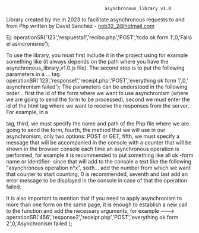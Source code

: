                                          asynchronous_library_v1.0
Library created by me in 2023 to facilitate asynchronous requests to and from Php written by David Sanchez - nob32_2@hotmail.com


Ej:  operationSR('123','respuesta1','recibo.php','POST','todo ok form 1',0,'Falló el asincronismo');

To use the library, you must first include it in the project using for example something like <script src="asinchronous_library_v1.0.js"></script> (it always depends on the path where you have the asynchronous_library_v1.0.js file).
The second step is to put the following parameters in a <script></script>... tag.
operationSR('123','response1','receipt.php','POST','everything ok form 1',0,' asynchronism failed');
The parameters can be understood in the following order... first the id of the form where we want to use asynchronism (where we are going to send the form to be processed), second we must enter the id of the html tag where we want to receive the responses from the server, For example, in a <p></p> tag, third, we must specify the name and path of the Php file where we are going to send the form, fourth, the method that we will use in our asynchronism, only two options: POST or GET, fifth, we must specify a message that will be accompanied in the console with a counter that will be shown in the browser console each time an asynchronous operation is performed, for example it is recommended to put something like all ok -form name or identifier- since that will add to the console a text like the following "asynchronous operation n°x", sixth... add the number from which we want that counter to start counting, 0 is recommended, seventh and last add an error message to be displayed in the console in case of that the operation failed.

It is also important to mention that if you need to apply asynchronism to more than one form on the same page, it is enough to establish a new call to the function and add the necessary arguments, for example ---> operationSR('456','response2','receipt.php','POST','everything ok form 2',0,'Asynchronism failed');
